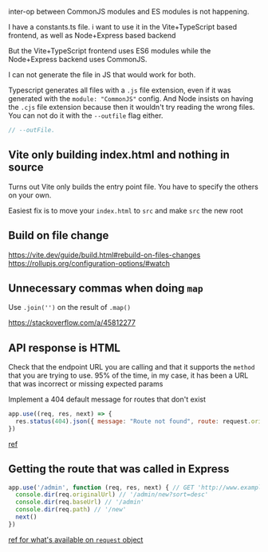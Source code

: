 inter-op between CommonJS modules and ES modules is not happening.

I have a constants.ts file. i want to use it in the Vite+TypeScript based frontend, as well as Node+Express based backend

But the Vite+TypeScript frontend uses ES6 modules while the Node+Express backend uses CommonJS.

I can not generate the file in JS that would work for both.

Typescript generates all files with a `.js` file extension, even if it was generated with the `module: "CommonJS"` config. And Node insists on having the `.cjs` file extension because then it wouldn't try reading the wrong files. You can not do it with the `--outfile` flag either.

```js
// --outFile.
```

## Vite only building index.html and nothing in source
Turns out Vite only builds the entry point file. You have to specify the others on your own.

Easiest fix is to move your `index.html` to `src` and make `src` the new root

## Build on file change
https://vite.dev/guide/build.html#rebuild-on-files-changes
https://rollupjs.org/configuration-options/#watch

## Unnecessary commas when doing `map`

Use `.join('')` on the result of `.map()`

https://stackoverflow.com/a/45812277

## API response is HTML
Check that the endpoint URL you are calling and that it supports the `method` that you are trying to use. 95% of the time, in my case, it has been a URL that was incorrect or missing expected params

Implement a 404 default message for routes that don't exist

```js
app.use((req, res, next) => {
  res.status(404).json({ message: "Route not found", route: request.originalUrl });
})
```

[ref](https://stackoverflow.com/a/64345183)

## Getting the route that was called in Express

```js
app.use('/admin', function (req, res, next) { // GET 'http://www.example.com/admin/new?sort=desc'
  console.dir(req.originalUrl) // '/admin/new?sort=desc'
  console.dir(req.baseUrl) // '/admin'
  console.dir(req.path) // '/new'
  next()
})
```

[ref for what's available on `request` object](https://expressjs.com/en/api.html)